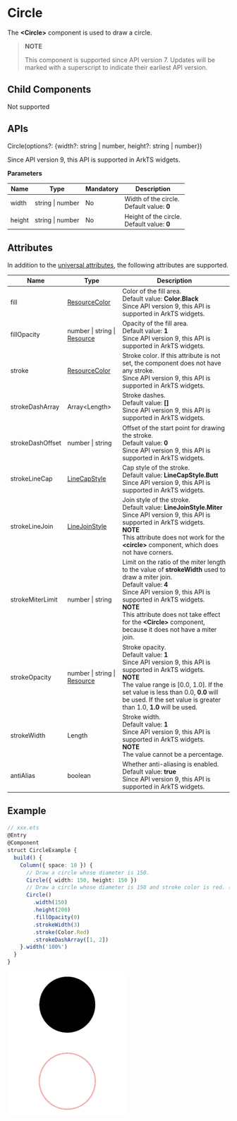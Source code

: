 # Circle

 The **\<Circle>** component is used to draw a circle.

>  **NOTE**
>
>  This component is supported since API version 7. Updates will be marked with a superscript to indicate their earliest API version.


## Child Components

Not supported


## APIs

Circle(options?: {width?: string | number, height?: string | number})

Since API version 9, this API is supported in ArkTS widgets.

**Parameters**

| Name| Type| Mandatory| Description|
| -------- | -------- | -------- | -------- |
| width | string \| number | No| Width of the circle.<br>Default value: **0**|
| height | string \| number | No| Height of the circle.<br>Default value: **0**|

## Attributes

In addition to the [universal attributes](ts-universal-attributes-size.md), the following attributes are supported.

| Name| Type| Description|
| -------- | -------- | -------- |
| fill | [ResourceColor](ts-types.md) | Color of the fill area.<br>Default value: **Color.Black**<br>Since API version 9, this API is supported in ArkTS widgets.|
| fillOpacity | number \| string \| [Resource](ts-types.md#resource)| Opacity of the fill area.<br>Default value: **1**<br>Since API version 9, this API is supported in ArkTS widgets.|
| stroke | [ResourceColor](ts-types.md) | Stroke color. If this attribute is not set, the component does not have any stroke.<br>Since API version 9, this API is supported in ArkTS widgets.|
| strokeDashArray | Array&lt;Length&gt; | Stroke dashes.<br>Default value: **[]**<br>Since API version 9, this API is supported in ArkTS widgets.|
| strokeDashOffset | number \| string  | Offset of the start point for drawing the stroke.<br>Default value: **0**<br>Since API version 9, this API is supported in ArkTS widgets.|
| strokeLineCap | [LineCapStyle](ts-appendix-enums.md#linecapstyle) | Cap style of the stroke.<br>Default value: **LineCapStyle.Butt**<br>Since API version 9, this API is supported in ArkTS widgets.|
| strokeLineJoin | [LineJoinStyle](ts-appendix-enums.md#linejoinstyle) | Join style of the stroke.<br>Default value: **LineJoinStyle.Miter**<br>Since API version 9, this API is supported in ArkTS widgets.<br>**NOTE**<br>This attribute does not work for the **\<circle>** component, which does not have corners.|
| strokeMiterLimit | number \| string | Limit on the ratio of the miter length to the value of **strokeWidth** used to draw a miter join.<br>Default value: **4**<br>Since API version 9, this API is supported in ArkTS widgets.<br>**NOTE**<br>This attribute does not take effect for the **\<Circle>** component, because it does not have a miter join.|
| strokeOpacity | number \| string \| [Resource](ts-types.md#resource)| Stroke opacity.<br>Default value: **1**<br>Since API version 9, this API is supported in ArkTS widgets.<br>**NOTE**<br>The value range is [0.0, 1.0]. If the set value is less than 0.0, **0.0** will be used. If the set value is greater than 1.0, **1.0** will be used.|
| strokeWidth | Length | Stroke width.<br>Default value: **1**<br>Since API version 9, this API is supported in ArkTS widgets.<br>**NOTE**<br>The value cannot be a percentage.|
| antiAlias | boolean | Whether anti-aliasing is enabled.<br>Default value: **true**<br>Since API version 9, this API is supported in ArkTS widgets.|


## Example

```ts
// xxx.ets
@Entry
@Component
struct CircleExample {
  build() {
    Column({ space: 10 }) {
      // Draw a circle whose diameter is 150.
      Circle({ width: 150, height: 150 })
      // Draw a circle whose diameter is 150 and stroke color is red. (If the width and height values are different, the smaller value will be used as the diameter.)
      Circle()
        .width(150)
        .height(200)
        .fillOpacity(0)
        .strokeWidth(3)
        .stroke(Color.Red)
        .strokeDashArray([1, 2])
    }.width('100%')
  }
}
```

![en-us_image_0000001219744191](figures/en-us_image_0000001219744191.png)
